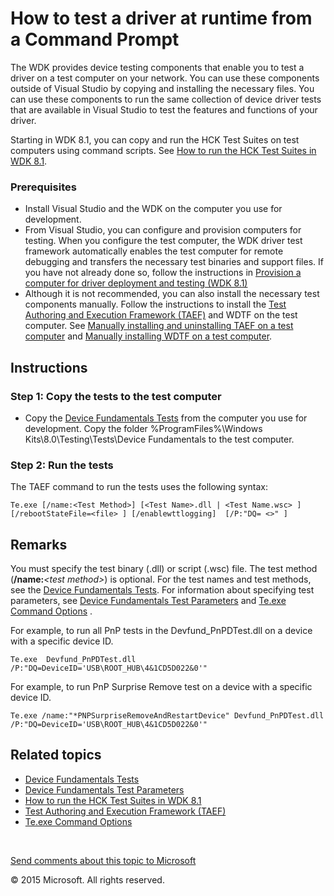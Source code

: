 How to test a driver at runtime from a Command Prompt
======================================================================================================================================

The WDK provides device testing components that enable you to test a driver on a test computer on your network. You can use these components outside of Visual Studio by copying and installing the necessary files. You can use these components to run the same collection of device driver tests that are available in Visual Studio to test the features and functions of your driver.

Starting in WDK 8.1, you can copy and run the HCK Test Suites on test computers using command scripts. See [How to run the HCK Test Suites in WDK 8.1](run_the_hck_test_suites_in_the_wdk.md).

### <span id="Prerequisites"></span><span id="prerequisites"></span><span id="PREREQUISITES"></span>Prerequisites

-   Install Visual Studio and the WDK on the computer you use for development.
-   From Visual Studio, you can configure and provision computers for testing. When you configure the test computer, the WDK driver test framework automatically enables the test computer for remote debugging and transfers the necessary test binaries and support files. If you have not already done so, follow the instructions in [Provision a computer for driver deployment and testing (WDK 8.1)](https://msdn.microsoft.com/en-us/Library/Windows/Hardware/Dn745909(v=vs.85).aspx)
-   Although it is not recommended, you can also install the necessary test components manually. Follow the instructions to install the [Test Authoring and Execution Framework (TAEF)](https://msdn.microsoft.com/en-us/Library/Windows/Hardware/Hh439725(v=vs.85).aspx) and WDTF on the test computer. See [Manually installing and uninstalling TAEF on a test computer](https://msdn.microsoft.com/En-US/Library/Windows/Hardware/hh439627#manual_install_taef) and [Manually installing WDTF on a test computer](https://msdn.microsoft.com/En-US/Library/Windows/Hardware/hh831856#manual_install_wdtf).

Instructions
------------

### <span id="Copy_the_tests_to_the_test_computer"></span><span id="copy_the_tests_to_the_test_computer"></span><span id="COPY_THE_TESTS_TO_THE_TEST_COMPUTER"></span>Step 1: Copy the tests to the test computer

-   Copy the [Device Fundamentals Tests](https://msdn.microsoft.com/en-us/Library/Windows/Hardware/JJ673011(v=vs.85).aspx) from the computer you use for development. Copy the folder %ProgramFiles%\\Windows Kits\\8.0\\Testing\\Tests\\Device Fundamentals to the test computer.

### <span id="Run_the_tests"></span><span id="run_the_tests"></span><span id="RUN_THE_TESTS"></span>Step 2: Run the tests

The TAEF command to run the tests uses the following syntax:

``` syntax
Te.exe [/name:<Test Method>] [<Test Name>.dll | <Test Name.wsc> ]  [/rebootStateFile=<file> ] [/enablewttlogging]  [/P:"DQ= <>" ]  
```

Remarks
-------

You must specify the test binary (.dll) or script (.wsc) file. The test method (**/name:***&lt;test method&gt;*) is optional. For the test names and test methods, see the [Device Fundamentals Tests](https://msdn.microsoft.com/en-us/Library/Windows/Hardware/JJ673011(v=vs.85).aspx). For information about specifying test parameters, see [Device Fundamentals Test Parameters](how_to_select_and_configure_the_device_fundamental_tests.md) and [Te.exe Command Options](https://msdn.microsoft.com/en-us/Library/Windows/Hardware/Hh439743(v=vs.85).aspx) .

For example, to run all PnP tests in the Devfund\_PnPDTest.dll on a device with a specific device ID.

``` syntax
Te.exe  Devfund_PnPDTest.dll /P:"DQ=DeviceID='USB\ROOT_HUB\4&1CD5D022&0'"
```

For example, to run PnP Surprise Remove test on a device with a specific device ID.

``` syntax
Te.exe /name:"*PNPSurpriseRemoveAndRestartDevice" Devfund_PnPDTest.dll /P:"DQ=DeviceID='USB\ROOT_HUB\4&1CD5D022&0'"
```

<span id="related_topics"></span>Related topics
-----------------------------------------------

* [Device Fundamentals Tests](https://msdn.microsoft.com/en-us/Library/Windows/Hardware/JJ673011(v=vs.85).aspx)
* [Device Fundamentals Test Parameters](how_to_select_and_configure_the_device_fundamental_tests.md)
* [How to run the HCK Test Suites in WDK 8.1](run_the_hck_test_suites_in_the_wdk.md)
* [Test Authoring and Execution Framework (TAEF)](https://msdn.microsoft.com/en-us/Library/Windows/Hardware/Hh439725(v=vs.85).aspx)
* [Te.exe Command Options](https://msdn.microsoft.com/en-us/Library/Windows/Hardware/Hh439743(v=vs.85).aspx)
 

 

[Send comments about this topic to Microsoft](mailto:wsddocfb@microsoft.com?subject=Documentation%20feedback%20[VsDriver\vsdriver]:%20How%20to%20test%20a%20driver%20at%20runtime%20from%20a%20Command%20Prompt%20%20RELEASE:%20(9/30/2015)&body=%0A%0APRIVACY%20STATEMENT%0A%0AWe%20use%20your%20feedback%20to%20improve%20the%20documentation.%20We%20don't%20use%20your%20email%20address%20for%20any%20other%20purpose,%20and%20we'll%20remove%20your%20email%20address%20from%20our%20system%20after%20the%20issue%20that%20you're%20reporting%20is%20fixed.%20While%20we're%20working%20to%20fix%20this%20issue,%20we%20might%20send%20you%20an%20email%20message%20to%20ask%20for%20more%20info.%20Later,%20we%20might%20also%20send%20you%20an%20email%20message%20to%20let%20you%20know%20that%20we've%20addressed%20your%20feedback.%0A%0AFor%20more%20info%20about%20Microsoft's%20privacy%20policy,%20see%20http://privacy.microsoft.com/en-us/default.aspx. "Send comments about this topic to Microsoft")

© 2015 Microsoft. All rights reserved.

